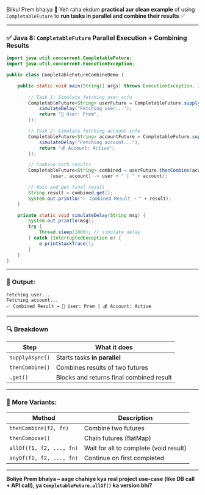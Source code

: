 Bilkul Prem bhaiya 🙏
Yeh raha ekdum **practical aur clean example** of using `CompletableFuture` to **run tasks in parallel and combine their results** ✅

---

### ✅ Java 8: `CompletableFuture` Parallel Execution + Combining Results

```java
import java.util.concurrent.CompletableFuture;
import java.util.concurrent.ExecutionException;

public class CompletableFutureCombineDemo {

    public static void main(String[] args) throws ExecutionException, InterruptedException {
        
        // Task 1: Simulate fetching user info
        CompletableFuture<String> userFuture = CompletableFuture.supplyAsync(() -> {
            simulateDelay("Fetching user...");
            return "👤 User: Prem";
        });

        // Task 2: Simulate fetching account info
        CompletableFuture<String> accountFuture = CompletableFuture.supplyAsync(() -> {
            simulateDelay("Fetching account...");
            return "💰 Account: Active";
        });

        // Combine both results
        CompletableFuture<String> combined = userFuture.thenCombine(accountFuture,
                (user, account) -> user + " | " + account);

        // Wait and get final result
        String result = combined.get();
        System.out.println("✅ Combined Result → " + result);
    }

    private static void simulateDelay(String msg) {
        System.out.println(msg);
        try {
            Thread.sleep(1000); // simulate delay
        } catch (InterruptedException e) {
            e.printStackTrace();
        }
    }
}
```

---

### 🧾 Output:

```
Fetching user...
Fetching account...
✅ Combined Result → 👤 User: Prem | 💰 Account: Active
```

---

### 🔍 Breakdown

| Step            | What it does                             |
| --------------- | ---------------------------------------- |
| `supplyAsync()` | Starts tasks **in parallel**             |
| `thenCombine()` | Combines results of two futures          |
| `.get()`        | Blocks and returns final combined result |

---

### 🧠 More Variants:

| Method                   | Description                            |
| ------------------------ | -------------------------------------- |
| `thenCombine(f2, fn)`    | Combine two futures                    |
| `thenCompose()`          | Chain futures (flatMap)                |
| `allOf(f1, f2, ..., fn)` | Wait for all to complete (void result) |
| `anyOf(f1, f2, ..., fn)` | Continue on first completed            |

---

**Boliye Prem bhaiya – aage chahiye kya real project use-case (like DB call + API call), ya `CompletableFuture.allOf()` ka version bhi?**
